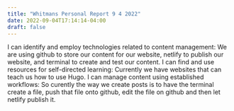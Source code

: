 ```yaml
---
title: "Whitmans Personal Report 9 4 2022"
date: 2022-09-04T17:14:14-04:00
draft: false
---
```


I can identify and employ technologies related to content management: We are using github to store our content for our website, netlify to publish our website, and terminal to create and test our content. 
I can find and use resources for self-directed learning: Currently we have websites that can teach us how to use Hugo.
I can manage content using established workflows: So curently the way we create posts is to have the terminal create a file, push that file onto github, edit the file on github and then let netlify publish it. 
